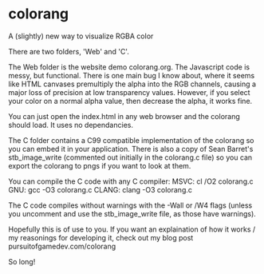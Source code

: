 # colorang
 A (slightly) new way to visualize RGBA color

 There are two folders, 'Web' and 'C'. 

 The Web folder is the website demo colorang.org. The Javascript code is messy, but functional. There is one main bug I know about, where it seems like HTML canvases premultiply the alpha into the RGB channels, causing a major loss of precision at low transparency values. However, if you select your color on a normal alpha value, then decrease the alpha, it works fine.

 You can just open the index.html in any web browser and the colorang should load. It uses no dependancies.

 The C folder contains a C99 compatible implementation of the colorang so you can embed it in your application. There is also a copy of Sean Barret's stb_image_write (commented out initially in the colorang.c file) so you can export the colorang to pngs if you want to look at them.

 You can compile the C code with any C compiler:
    MSVC:  cl /O2 colorang.c
    GNU:   gcc -O3 colorang.c
    CLANG: clang -O3 colorang.c 

 The C code compiles without warnings with the -Wall or /W4 flags (unless you uncomment and use the stb_image_write file, as those have warnings).

Hopefully this is of use to you. If you want an explaination of how it works / my reasonings for developing it, check out my blog post pursuitofgamedev.com/colorang

So long!
